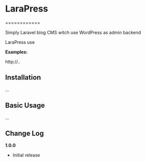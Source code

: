 # LaraPress
============

Simply Laravel blog CMS witch use WordPress as admin backend

LaraPress use 

__Examples:__

http://..

## Installation

...

## Basic Usage

... 

## Change Log

__1.0.0__

- Initial release


